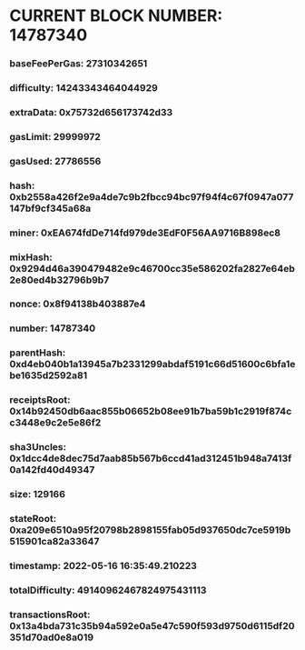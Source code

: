 # CURRENT BLOCK NUMBER: 14787340

### baseFeePerGas: 27310342651
### difficulty: 14243343464044929
### extraData: 0x75732d656173742d33
### gasLimit: 29999972
### gasUsed: 27786556
### hash: 0xb2558a426f2e9a4de7c9b2fbcc94bc97f94f4c67f0947a077147bf9cf345a68a
### miner: 0xEA674fdDe714fd979de3EdF0F56AA9716B898ec8
### mixHash: 0x9294d46a390479482e9c46700cc35e586202fa2827e64eb2e80ed4b32796b9b7
### nonce: 0x8f94138b403887e4
### number: 14787340
### parentHash: 0xd4eb040b1a13945a7b2331299abdaf5191c66d51600c6bfa1ebe1635d2592a81
### receiptsRoot: 0x14b92450db6aac855b06652b08ee91b7ba59b1c2919f874cc3448e9c2e5e86f2
### sha3Uncles: 0x1dcc4de8dec75d7aab85b567b6ccd41ad312451b948a7413f0a142fd40d49347
### size: 129166
### stateRoot: 0xa209e6510a95f20798b2898155fab05d937650dc7ce5919b515901ca82a33647
### timestamp: 2022-05-16 16:35:49.210223
### totalDifficulty: 49140962467824975431113
### transactionsRoot: 0x13a4bda731c35b94a592e0a5e47c590f593d9750d6115df20351d70ad0e8a019
